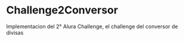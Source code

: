 # Challenge2Conversor
Implementacion del 2° Alura Challenge, el challenge del conversor de divisas 
